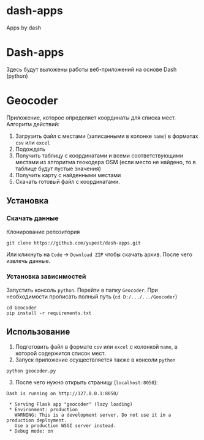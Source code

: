 # dash-apps
Apps by dash

# Dash-apps

Здесь будут выложены работы веб-приложений на основе Dash (python)

# Geocoder
Приложение, которое определяет координаты для списка мест. Алгоритм действий:

1. Загрузить файл с местами (записанными в колонке `name`) в форматах `csv` или `excel`
2. Подождать
3. Получить таблицу с координатами и всеми соответствующими местами из алгоритма геокодера OSM (если место не найдено, то в таблице будут пустые значения)
4. Получить карту с найденными местами
5. Скачать готовый файл с координатами.

## Установка
### Скачать данные

Клонирование репозитория

```
git clone https://github.com/yupest/dash-apps.git
```
Или кликнуть на `Code` -> `Download ZIP` чтобы скачать архив. После чего извлечь данные.

### Установка зависимостей

Запустить консоль `python`. Перейти в папку `Geocoder`. При необходимости прописать полный путь (`cd D:/.../.../Geocoder`)
```
cd Geocoder 
pip install -r requirements.txt
```
## Использование

1. Подготовить файл в формате `csv` или `excel` с колонкой `name`, в которой содержится список мест.
2. Запуск приложение осуществляется также в консоли `python`
```
python geocoder.py
```
3. После чего нужно открыть страницу (`localhost:8050`): 
```
Dash is running on http://127.0.0.1:8050/

 * Serving Flask app "geocoder" (lazy loading)
 * Environment: production
   WARNING: This is a development server. Do not use it in a production deployment.
   Use a production WSGI server instead.
 * Debug mode: on
```


